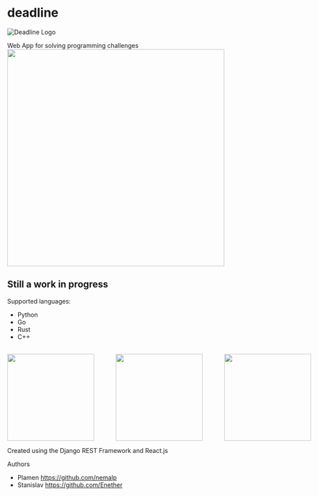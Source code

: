 # deadline
![Deadline Logo](https://i.imgur.com/4htmJCt.png)

Web App for solving programming challenges
<img src="/art/sample.gif?raw=true" width="500px">

## Still a work in progress
Supported languages:
- Python
- Go
- Rust
- C++
<br>
<div style="display: flex; flex-direction: row;">
<img style="display: inline; width: 200px; height: 200px; margin-right: 50px;" src="https://www.python.org/static/opengraph-icon-200x200.png" width="75" height="75">
<img style="display: inline; width: 200px; height: 200px; margin-right: 50px;" src="https://www.rust-lang.org/logos/rust-logo-512x512.png" width="75" height="75">
<img style="display: inline; width: 200px; height: 200px; margin-right: 50px;" src="https://www.unixstickers.com/image/cache/data/stickers/golang/golang.sh-600x600.png" width="75" height="75">
<img style="display: inline; width: 200px; height: 200px; margin-right: 50px;" src="http://www.freeiconspng.com/uploads/c--logo-icon-0.png" width="75" height="75">
</div>

Created using the Django REST Framework and React.js

Authors
- Plamen https://github.com/nemalp
- Stanislav https://github.com/Enether
